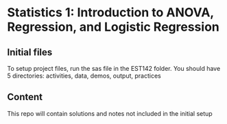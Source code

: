# Statistics 1: Introduction to ANOVA, Regression, and Logistic Regression
## Initial files
To setup project files, run the sas file in the EST142 folder. You should have 5 directories: activities, data, demos, output, practices

## Content
This repo will contain solutions and notes not included in the initial setup
